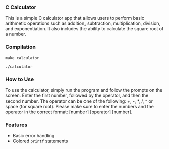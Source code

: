 ### C Calculator

This is a simple C calculator app that allows users to perform basic arithmetic operations such as addition, subtraction, multiplication, division, and exponentiation. It also includes the ability to calculate the square root of a number.

### Compilation

```
make calculator
```

```
./calculator
```

### How to Use

To use the calculator, simply run the program and follow the prompts on the screen. Enter the first number, followed by the operator, and then the second number. The operator can be one of the following: +, -, *, /, ^ or space (for square root).
Please make sure to enter the numbers and the operator in the correct format: [number] [operator] [number].

### Features

- Basic error handling
- Colored `printf` statements
